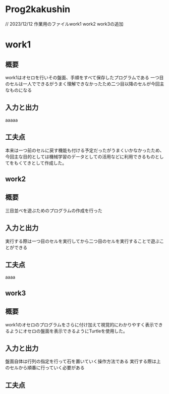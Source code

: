 # Prog2kakushin
// 2023/12/12 作業用のファイルwork1 work2 work3の追加
# work1
## 概要
work1はオセロを行いその盤面、手順をすべて保存したプログラムである
一つ目のセルは一人でできるがうまく理解できなかったため二つ目以降のセルが今回主なものになる
## 入力と出力
aaaaa
## 工夫点
本来は一つ前のセルに戻す機能も付ける予定だったがうまくいかなかったため、今回主な目的としては機械学習のデータとしての活用などに利用できるものとしてをもくてきとして作成した。

## work2
## 概要
三目並べを遊ぶためのプログラムの作成を行った
## 入力と出力
実行する際は一つ目のセルを実行してから二つ目のセルを実行することで遊ぶことができる
## 工夫点
aaaa

## work3
## 概要
work1のオセロのプログラムをさらに付け加えて視覚的にわかりやすく表示できるようにオセロの盤面を表示できるようにTurtleを使用した。
## 入力と出力
盤面自体は行列の指定を行って石を置いていく操作方法である
実行する際は上のセルから順番に行っていく必要がある
## 工夫点

